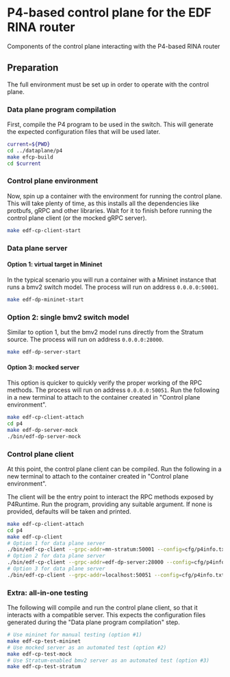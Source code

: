 # P4-based control plane for the EDF RINA router

Components of the control plane interacting with the P4-based RINA router

## Preparation

The full environment must be set up in order to operate with the control plane.

### Data plane program compilation

First, compile the P4 program to be used in the switch. This will generate the expected configuration files that will be used later.

```bash
current=${PWD}
cd ../dataplane/p4
make efcp-build
cd $current
```

### Control plane environment

Now, spin up a container with the environment for running the control plane. This will take plenty of time, as this installs all the dependencies like protbufs, gRPC and other libraries. Wait for it to finish before running the control plane client (or the mocked gRPC server).

```bash
make edf-cp-client-start
```

### Data plane server

#### Option 1: virtual target in Mininet

In the typical scenario you will run a container with a Mininet instance that runs a bmv2 switch model. The process will run on address `0.0.0.0:50001`.

```bash
make edf-dp-mininet-start
```

### Option 2: single bmv2 switch model

Similar to option 1, but the bmv2 model runs directly from the Stratum source. The process will run on address `0.0.0.0:28000`.

```bash
make edf-dp-server-start
```

#### Option 3: mocked server

This option is quicker to quickly verify the proper working of the RPC methods. The process will run on address `0.0.0.0:50051`.
Run the following in a new terminal to attach to the container created in "Control plane environment".

```bash
make edf-cp-client-attach
cd p4
make edf-dp-server-mock
./bin/edf-dp-server-mock
```

### Control plane client

At this point, the control plane client can be compiled.
Run the following in a new terminal to attach to the container created in "Control plane environment".

The client will be the entry point to interact the RPC methods exposed by P4Runtime.
Run the program, providing any suitable argument. If none is provided, defaults will be taken and printed.

```bash
make edf-cp-client-attach
cd p4
make edf-cp-client
# Option 1 for data plane server
./bin/edf-cp-client --grpc-addr=mn-stratum:50001 --config=cfg/p4info.txt,cfg/bmv2.json --election-id=0,1
# Option 2 for data plane server
./bin/edf-cp-client --grpc-addr=edf-dp-server:28000 --config=cfg/p4info.txt,cfg/bmv2.json --election-id=0,1
# Option 3 for data plane server
./bin/edf-cp-client --grpc-addr=localhost:50051 --config=cfg/p4info.txt,cfg/bmv2.json --election-id=0,1
```

### Extra: all-in-one testing

The following will compile and run the control plane client, so that it interacts with a compatible server. This expects the configuration files generated during the "Data plane program compilation" step.

```bash
# Use mininet for manual testing (option #1)
make edf-cp-test-mininet
# Use mocked server as an automated test (option #2)
make edf-cp-test-mock
# Use Stratum-enabled bmv2 server as an automated test (option #3)
make edf-cp-test-stratum
```
